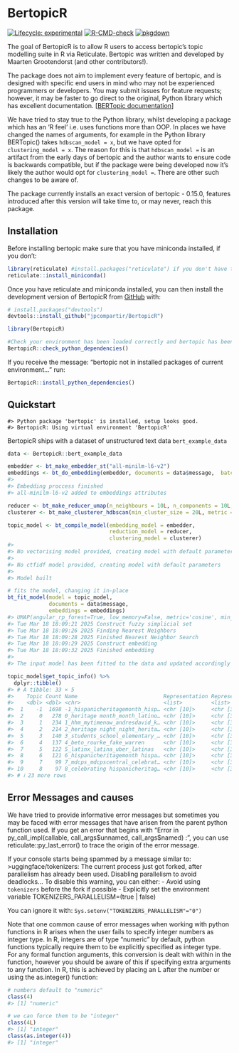 
<!-- README.md is generated from README.Rmd. Please edit that file -->

# BertopicR

<!-- badges: start -->

[![Lifecycle:
experimental](https://img.shields.io/badge/lifecycle-experimental-orange.svg)](https://lifecycle.r-lib.org/articles/stages.html#experimental)
[![R-CMD-check](https://github.com/jpcompartir/BertopicR/actions/workflows/R-CMD-check.yaml/badge.svg)](https://github.com/jpcompartir/BertopicR/actions/workflows/R-CMD-check.yaml)
[![pkgdown](https://github.com/jpcompartir/BertopicR/actions/workflows/pkgdown.yaml/badge.svg)](https://github.com/jpcompartir/BertopicR/actions/workflows/pkgdown.yaml)

<!-- badges: end -->

The goal of BertopicR is to allow R users to access bertopic’s topic
modelling suite in R via Reticulate. Bertopic was written and developed
by Maarten Grootendorst (and other contributors!).

The package does not aim to implement every feature of bertopic, and is
designed with specific end users in mind who may not be experienced
programmers or developers. You may submit issues for feature requests;
however, it may be faster to go direct to the original, Python library
which has excellent documentation. \[[BERTopic
documentation](https://maartengr.github.io/BERTopic/index.html)\]

We have tried to stay true to the Python library, whilst developing a
package which has an ‘R feel’ i.e. uses functions more than OOP. In
places we have changed the names of arguments, for example in the Python
library BERTopic() takes `hdbscan_model = x`, but we have opted for
`clustering_model = x`. The reason for this is that `hdbscan_model =` is
an artifact from the early days of bertopic and the author wants to
ensure code is backwards compatible, but if the package were being
developed now it’s likely the author would opt for `clustering_model =`.
There are other such changes to be aware of.

The package currently installs an exact version of bertopic - 0.15.0,
features introduced after this version will take time to, or may never,
reach this package.

## Installation

Before installing bertopic make sure that you have miniconda installed,
if you don’t:

``` r
library(reticulate) #install.packages("reticulate") if you don't have this already or aren't sure how to install.
reticulate::install_miniconda()
```

Once you have reticulate and miniconda installed, you can then install
the development version of BertopicR from [GitHub](https://github.com/)
with:

``` r
# install.packages("devtools")
devtools::install_github("jpcompartir/BertopicR")

library(BertopicR)

#Check your environment has been loaded correctly and bertopic has been installed:
BertopicR::check_python_dependencies()
```

If you receive the message: “bertopic not in installed packages of
current environment…” run:

``` r
BertopicR::install_python_dependencies()
```

## Quickstart

    #> Python package 'bertopic' is installed, setup looks good.
    #> BertopicR: Using virtual environment 'BertopicR'

BertopicR ships with a dataset of unstructured text data
`bert_example_data`

``` r
data <- BertopicR::bert_example_data

embedder <- bt_make_embedder_st("all-minilm-l6-v2")
embeddings <- bt_do_embedding(embedder, documents = data$message,  batch_size = 16L)
#> 
#> Embedding proccess finished
#> all-minilm-l6-v2 added to embeddings attributes

reducer <- bt_make_reducer_umap(n_neighbours = 10L, n_components = 10L, metric = "cosine")
clusterer <- bt_make_clusterer_hdbscan(min_cluster_size = 20L, metric = "euclidean", cluster_selection_method = "eom", min_samples = 10L)

topic_model <- bt_compile_model(embedding_model = embedder,
                                reduction_model = reducer,
                                clustering_model = clusterer)
#> 
#> No vectorising model provided, creating model with default parameters
#> 
#> No ctfidf model provided, creating model with default parameters
#> 
#> Model built

# fits the model, changing it in-place
bt_fit_model(model = topic_model, 
             documents = data$message, 
             embeddings = embeddings)
#> UMAP(angular_rp_forest=True, low_memory=False, metric='cosine', min_dist=0.0, n_components=10, n_neighbors=10, random_state=42, verbose=True)
#> Tue Mar 18 18:09:21 2025 Construct fuzzy simplicial set
#> Tue Mar 18 18:09:26 2025 Finding Nearest Neighbors
#> Tue Mar 18 18:09:28 2025 Finished Nearest Neighbor Search
#> Tue Mar 18 18:09:29 2025 Construct embedding
#> Tue Mar 18 18:09:32 2025 Finished embedding
#> 
#> The input model has been fitted to the data and updated accordingly

topic_model$get_topic_info() %>%
  dplyr::tibble()
#> # A tibble: 33 × 5
#>    Topic Count Name                           Representation Representative_Docs
#>    <dbl> <dbl> <chr>                          <list>         <list>             
#>  1    -1  1698 -1_hispanicheritagemonth_hisp… <chr [10]>     <chr [3]>          
#>  2     0   278 0_heritage month_month_latino… <chr [10]>     <chr [3]>          
#>  3     1   234 1_hhm_mytimenow_andresdavid_k… <chr [10]>     <chr [3]>          
#>  4     2   214 2_heritage night_night_herita… <chr [10]>     <chr [3]>          
#>  5     3   140 3_students_school_elementary_… <chr [10]>     <chr [3]>          
#>  6     4   137 4_beto_rourke_fake_warren      <chr [10]>     <chr [3]>          
#>  7     5   122 5_latinx_latina_uber_latinas   <chr [10]>     <chr [3]>          
#>  8     6   121 6_hispanicheritagemonth hispa… <chr [10]>     <chr [3]>          
#>  9     7    99 7_mdcps_mdcpscentral_celebrat… <chr [10]>     <chr [3]>          
#> 10     8    97 8_celebrating hispanicheritag… <chr [10]>     <chr [3]>          
#> # ℹ 23 more rows
```

## Error Messages and causes

We have tried to provide informative error messages but sometimes you
may be faced with error messages that have arisen from the parent python
function used. If you get an error that begins with “Error in
py_call_impl(callable, call_args\$unnamed, call_args\$named) :”, you can
use reticulate::py_last_error() to trace the origin of the error
message.

If your console starts being spammed by a message similar to:
\>uggingface/tokenizers: The current process just got forked, after
parallelism has already been used. Disabling parallelism to avoid
deadlocks… To disable this warning, you can either: - Avoid using
`tokenizers` before the fork if possible - Explicitly set the
environment variable TOKENIZERS_PARALLELISM=(true \| false)

You can ignore it with: `Sys.setenv("TOKENIZERS_PARALLELISM"="0")`

Note that one common cause of error messages when working with python
functions in R arises when the user fails to specify integer numbers as
integer type. In R, integers are of type “numeric” by default, python
functions typically require them to be explicitly specified as integer
type. For any formal function arguments, this conversion is dealt with
within in the function, however you should be aware of this if
specifying extra arguments to any function. In R, this is achieved by
placing an L after the number or using the as.integer() function:

``` r
# numbers default to "numeric"
class(4)
#> [1] "numeric"

# we can force them to be "integer"
class(4L)
#> [1] "integer"
class(as.integer(4))
#> [1] "integer"
```
